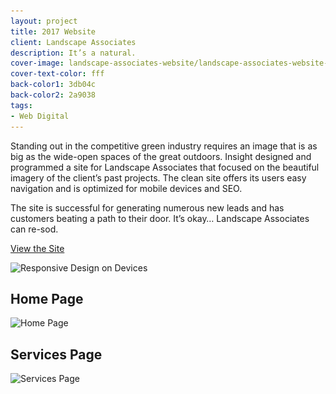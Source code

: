 ```yaml
---
layout: project
title: 2017 Website
client: Landscape Associates
description: It’s a natural.
cover-image: landscape-associates-website/landscape-associates-website-cover
cover-text-color: fff
back-color1: 3db04c
back-color2: 2a9038
tags:
- Web Digital
---
```


Standing out in the competitive green industry requires an image that is as big as the wide-open spaces of the great outdoors. Insight designed and programmed a site for Landscape Associates that focused on the beautiful imagery of the client’s past projects. The clean site offers its users easy navigation and is optimized for mobile devices and SEO.

The site is successful for generating numerous new leads and has customers beating a path to their door. It’s okay… Landscape Associates can re-sod.

<a href="https://landscape-associates.com/" target= "_blank" rel="noopener">View the Site</a>

<div>
<img data-aos="fade-up" src="/img/projects/landscape-associates-website/landscape-associates-website-assorted-devices.jpg"
alt="Responsive Design on Devices"
srcset="/img/projects/landscape-associates-website/landscape-associates-website-assorted-devices-2400.jpg 2400w,
/img/projects/landscape-associates-website/landscape-associates-website-assorted-devices-1800.jpg 1800w,
/img/projects/landscape-associates-website/landscape-associates-website-assorted-devices-1200.jpg 1200w,
/img/projects/landscape-associates-website/landscape-associates-website-assorted-devices-900.jpg 900w,
/img/projects/landscape-associates-website/landscape-associates-website-assorted-devices-600.jpg 600w,
/img/projects/landscape-associates-website/landscape-associates-website-assorted-devices-400.jpg 400w" />
</div>

<div class="images">
<div class="fill-back" data-aos="fade-up">
<h2 data-aos="fade-up">Home Page</h2>
<img data-aos="fade-up"
alt="Home Page" src="/img/projects/landscape-associates-website/landscape-associates-website-home-page.jpg"
srcset="/img/projects/landscape-associates-website/landscape-associates-website-home-page-2400.jpg 2400w,
/img/projects/landscape-associates-website/landscape-associates-website-home-page-1800.jpg 1800w,
/img/projects/landscape-associates-website/landscape-associates-website-home-page-1200.jpg 1200w,
/img/projects/landscape-associates-website/landscape-associates-website-home-page-900.jpg 900w,
/img/projects/landscape-associates-website/landscape-associates-website-home-page-600.jpg 600w,
/img/projects/landscape-associates-website/landscape-associates-website-home-page-400.jpg 400w" />
</div>

<div class="fill-back" data-aos="fade-up">
<h2 data-aos="fade-up">Services Page</h2>
<img data-aos="fade-up"
alt="Services Page" src="/img/projects/landscape-associates-website/landscape-associates-website-services-page.jpg"
srcset="/img/projects/landscape-associates-website/landscape-associates-website-services-page-2400.jpg 2400w,
/img/projects/landscape-associates-website/landscape-associates-website-services-page-1800.jpg 1800w,
/img/projects/landscape-associates-website/landscape-associates-website-services-page-1200.jpg 1200w,
/img/projects/landscape-associates-website/landscape-associates-website-services-page-900.jpg 900w,
/img/projects/landscape-associates-website/landscape-associates-website-services-page-600.jpg 600w,
/img/projects/landscape-associates-website/landscape-associates-website-services-page-400.jpg 400w" />
</div>
</div>
